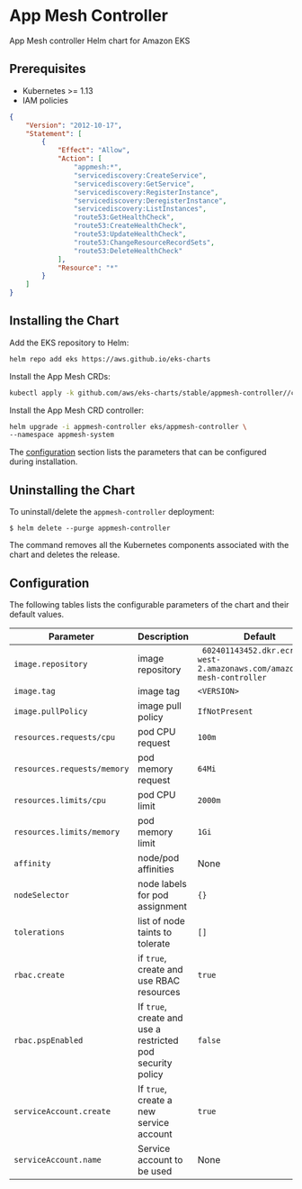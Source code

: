 # App Mesh Controller

App Mesh controller Helm chart for Amazon EKS

## Prerequisites

* Kubernetes >= 1.13
* IAM policies

```json
{
    "Version": "2012-10-17",
    "Statement": [
        {
            "Effect": "Allow",
            "Action": [
                "appmesh:*",
                "servicediscovery:CreateService",
                "servicediscovery:GetService",
                "servicediscovery:RegisterInstance",
                "servicediscovery:DeregisterInstance",
                "servicediscovery:ListInstances",
                "route53:GetHealthCheck",
                "route53:CreateHealthCheck",
                "route53:UpdateHealthCheck",
                "route53:ChangeResourceRecordSets",
                "route53:DeleteHealthCheck"
            ],
            "Resource": "*"
        }
    ]
}
```

## Installing the Chart

Add the EKS repository to Helm:

```sh
helm repo add eks https://aws.github.io/eks-charts
```

Install the App Mesh CRDs:

```sh
kubectl apply -k github.com/aws/eks-charts/stable/appmesh-controller//crds?ref=master
```

Install the App Mesh CRD controller:

```sh
helm upgrade -i appmesh-controller eks/appmesh-controller \
--namespace appmesh-system
```

The [configuration](#configuration) section lists the parameters that can be configured during installation.

## Uninstalling the Chart

To uninstall/delete the `appmesh-controller` deployment:

```console
$ helm delete --purge appmesh-controller
```

The command removes all the Kubernetes components associated with the chart and deletes the release.

## Configuration

The following tables lists the configurable parameters of the chart and their default values.

Parameter | Description | Default
--- | --- | ---
`image.repository` | image repository | ` 602401143452.dkr.ecr.us-west-2.amazonaws.com/amazon/app-mesh-controller`
`image.tag` | image tag | `<VERSION>`
`image.pullPolicy` | image pull policy | `IfNotPresent`
`resources.requests/cpu` | pod CPU request | `100m`
`resources.requests/memory` | pod memory request | `64Mi`
`resources.limits/cpu` | pod CPU limit | `2000m`
`resources.limits/memory` | pod memory limit | `1Gi`
`affinity` | node/pod affinities | None
`nodeSelector` | node labels for pod assignment | `{}`
`tolerations` | list of node taints to tolerate | `[]`
`rbac.create` | if `true`, create and use RBAC resources | `true`
`rbac.pspEnabled` | If `true`, create and use a restricted pod security policy | `false`
`serviceAccount.create` | If `true`, create a new service account | `true`
`serviceAccount.name` | Service account to be used | None



